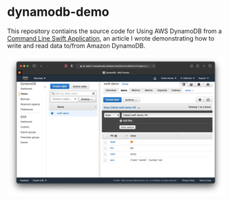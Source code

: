 # dynamodb-demo

This repository contiains the source code for Using AWS DynamoDB from a [Command Line Swift Application](https://medium.com/@eneko/using-aws-dynamodb-from-a-command-line-swift-application-46d1c4b368df),
an article I wrote demonstrating how to write and read data to/from Amazon DynamoDB.

![](dynamodb.png)


